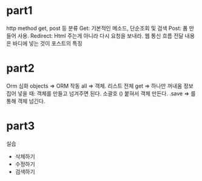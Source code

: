 # part1

http method
	get, post 등 분류
	Get: 기본적인 메소드, 단순조회 및 검색
	Post: 폼 만들어 사용.
		Redirect: Html 주는게 아니라 다시 요청을 보내라.
	웹 통신 흐름
	전달 내용은 바디에 넣는 것이 포스트의 특징
	
# part2

Orm 심화
	objects => ORM 작동
	all => 객체. 리스트 전체
	get => 하나만 꺼내옴
	정보 집어 넣을 때: 객체를 만들고 넘겨주면 된다. 
	소괄호 () 붙혀서 객체 만든다.
	.save => 를 통해 객체 넘긴다.

# part3

실습
- 삭제하기
- 수정하기
- 검색하기